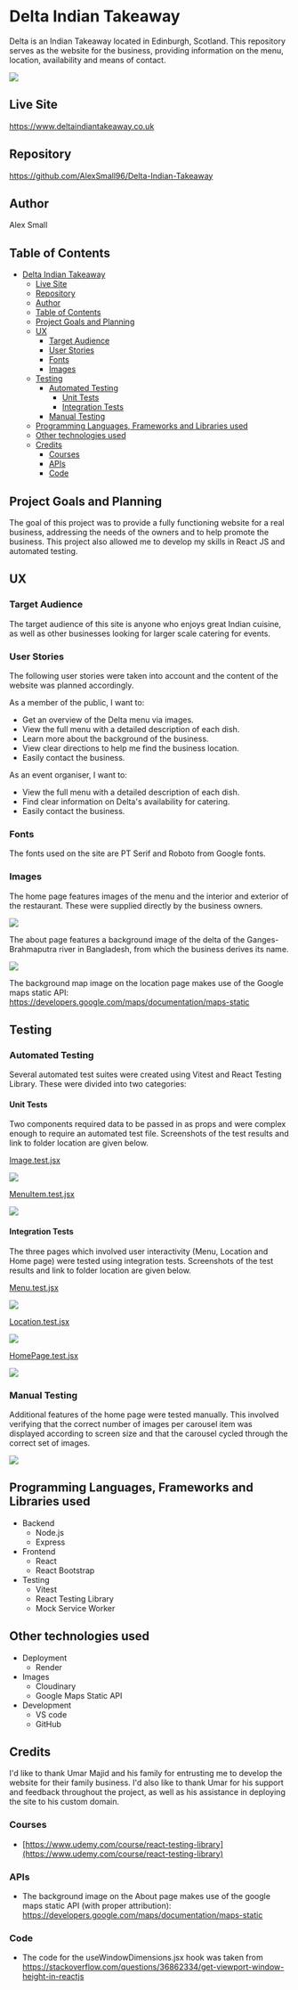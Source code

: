 # Delta Indian Takeaway
Delta is an Indian Takeaway located in Edinburgh, Scotland. This repository serves as the website for the business, providing information on the menu, location, availability and means of contact.

![](documentation/responsive.jpg)

## Live Site
https://www.deltaindiantakeaway.co.uk
## Repository
https://github.com/AlexSmall96/Delta-Indian-Takeaway
## Author
Alex Small
## Table of Contents
- [Delta Indian Takeaway](#delta-indian-takeaway)
  * [Live Site](#live-site)
  * [Repository](#repository)
  * [Author](#author)
  * [Table of Contents](#table-of-contents)
  * [Project Goals and Planning](#project-goals-and-planning)
  * [UX](#ux)
    + [Target Audience](#target-audience)
    + [User Stories](#user-stories)
    + [Fonts](#fonts)
    + [Images](#images)
  * [Testing](#testing)
    + [Automated Testing](#automated-testing)
      - [Unit Tests](#unit-tests)
      - [Integration Tests](#integration-tests)
    + [Manual Testing](#manual-testing)
  * [Programming Languages, Frameworks and Libraries used](#programming-languages--frameworks-and-libraries-used)
  * [Other technologies used](#other-technologies-used)
  * [Credits](#credits)
    + [Courses](#courses)
    + [APIs](#apis)
    + [Code](#code)
## Project Goals and Planning
The goal of this project was to provide a fully functioning website for a real business, addressing the needs of the owners and to help promote the business. This project also allowed me to develop my skills in React JS and automated testing. 
## UX
### Target Audience
The target audience of this site is anyone who enjoys great Indian cuisine, as well as other businesses looking for larger scale catering for events.
### User Stories
The following user stories were taken into account and the content of the website was planned accordingly.

As a member of the public, I want to:
- Get an overview of the Delta menu via images.
- View the full menu with a detailed description of each dish.
- Learn more about the background of the business.
- View clear directions to help me find the business location.
- Easily contact the business.

As an event organiser, I want to:
- View the full menu with a detailed description of each dish.
- Find clear information on Delta's availability for catering.
- Easily contact the business.

### Fonts
The fonts used on the site are PT Serif and Roboto from Google fonts.
### Images
The home page features images of the menu and the interior and exterior of the restaurant. These were supplied directly by the business owners.

![](documentation/home-images.jpg)

The about page features a background image of the delta of the Ganges-Brahmaputra river in Bangladesh, from which the business derives its name.

![](documentation/river.avif)

The background map image on the location page makes use of the Google maps static API: https://developers.google.com/maps/documentation/maps-static
## Testing
### Automated Testing
Several automated test suites were created using Vitest and React Testing Library. These were divided into two categories:
#### Unit Tests
Two components required data to be passed in as props and were complex enough to require an automated test file. Screenshots of the test results and link to folder location are given below.


[Image.test.jsx](https://github.com/AlexSmall96/Delta-Indian-Takeaway/blob/main/src/components/Image.test.jsx)

![](documentation/testing/Image.jpg)

[MenuItem.test.jsx](https://github.com/AlexSmall96/Delta-Indian-Takeaway/blob/main/src/components/MenuItem.test.jsx)

![](documentation/testing/MenuItem.jpg)

#### Integration Tests
The three pages which involved user interactivity (Menu, Location and Home page) were tested using integration tests.
Screenshots of the test results and link to folder location are given below.

[Menu.test.jsx](https://github.com/AlexSmall96/Delta-Indian-Takeaway/blob/main/src/integration-tests/Menu.test.jsx)

![](documentation/testing/Menu.jpg)

[Location.test.jsx](https://github.com/AlexSmall96/Delta-Indian-Takeaway/blob/main/src/integration-tests/Location.test.jsx)

![](documentation/testing/Location.jpg)

[HomePage.test.jsx](https://github.com/AlexSmall96/Delta-Indian-Takeaway/blob/main/src/integration-tests/Location.test.jsx)

![](documentation/testing/HomePage.jpg)

### Manual Testing
Additional features of the home page were tested manually. This involved verifying that the correct number of images per carousel item was displayed according to screen size and that the carousel cycled through the correct set of images. 

![](documentation/testing/homepage.gif)

## Programming Languages, Frameworks and Libraries used
- Backend
    - Node.js
    - Express
- Frontend
    - React
    - React Bootstrap
- Testing
    - Vitest
    - React Testing Library
    - Mock Service Worker
## Other technologies used
- Deployment
    - Render
- Images
    - Cloudinary
    - Google Maps Static API
- Development
    - VS code
    - GitHub
## Credits
I'd like to thank Umar Majid and his family for entrusting me to develop the website for their family business. I'd also like to thank Umar for his support and feedback throughout the project, as well as his assistance in deploying the site to his custom domain.
### Courses
- [https://www.udemy.com/course/react-testing-library](https://www.udemy.com/course/react-testing-library)
### APIs
- The background image on the About page makes use of the google maps static API (with proper attribution): https://developers.google.com/maps/documentation/maps-static

### Code
- The code for the useWindowDimensions.jsx hook was taken from https://stackoverflow.com/questions/36862334/get-viewport-window-height-in-reactjs

